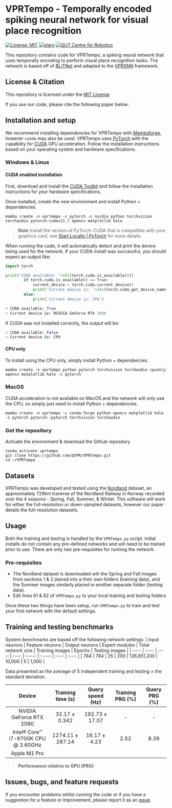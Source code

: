 # VPRTempo - Temporally encoded spiking neural network for visual place recognition
[![License: MIT](https://img.shields.io/badge/License-MIT-yellow.svg?style=flat-square)](https://creativecommons.org/licenses/by-nc-sa/4.0/)
[![stars](https://img.shields.io/github/stars/QVPR/VPRTempo.svg?style=flat-square)](https://github.com/QVPR/VPRTempo/stargazers)
[![QUT Centre for Robotics](https://img.shields.io/badge/collection-QUT%20Robotics-%23043d71?style=flat-square)](https://qcr.ai)

This repository contains code for VPRTempo, a spiking neural network that uses temporally encoding to perform visual place recognition tasks. The network is based off of [BLiTNet](https://arxiv.org/pdf/2208.01204.pdf) and adapted to the [VPRSNN](https://github.com/QVPR/VPRSNN) framework. 

## License & Citation
This repository is licensed under the [MIT License](./LICENSE)

If you use our code, please cite the following paper below:

## Installation and setup
We recommend installing dependencies for VPRTempo with [Mambaforge](https://mamba.readthedocs.io/en/latest/installation.html), however `conda` may also be used. VPRTempo uses [PyTorch](https://pytorch.org/) with the capability for [CUDA](https://developer.nvidia.com/cuda-toolkit) GPU acceleration. Follow the installation instructions based on your operating system and hardware specifications.

### Windows & Linux
#### CUDA enabled installation
First, download and install the [CUDA Toolkit](https://developer.nvidia.com/cuda-downloads) and follow the installation instructions for your hardware specifications.

Once installed, create the new environment and install Python + dependencies.

```console
mamba create -n vprtempo -c pytorch -c nvidia python torchvision torchaudio pytorch-cuda=11.7 opencv matplotlib halo
```
> **Note**
> Install the version of PyTorch-CUDA that is compatible with your graphics card, see [Start Locally | PyTorch](https://pytorch.org/get-started/locally/) for more details.

When running the code, it will automatically detect and print the device being used for the network. If your CUDA install was successful, you should expect an output like:

```python
import torch

print('CUDA available: '+str(torch.cuda.is_available()))
        if torch.cuda.is_available() == True:
            current_device = torch.cuda.current_device()
            print('Current device is: '+str(torch.cuda.get_device_name(current_device)))
        else:
            print('Current device is: CPU')

> CUDA available: True
> Current device is: NVIDIA GeForce RTX 2080
```
If CUDA was not installed correctly, the output will be:
```python
> CUDA available: False
> Current device is: CPU
```

#### CPU only
To install using the CPU only, simply install Python + dependencies.
```console
mamba create -n vprtempo python pytorch torchvision torchaudio cpuonly opencv matplotlib halo -c pytorch
```
### MacOS
CUDA acceleration is not available on MacOS and the network will only use the CPU, so simply just need to install Python + dependencies.
```console
mamba create -n vprtempo -c conda-forge python opencv matplotlib halo -c pytorch pytorch::pytorch torchvision torchaudio
```

### Get the repository
Activate the environment & download the Github repository
```console
conda activate vprtempo
git clone https://github.com/QVPR/VPRTempo.git
cd ~/VPRTempo
```

## Datasets
VPRTempo was developed and tested using the [Nordland](https://webdiis.unizar.es/~jmfacil/pr-nordland/#download-dataset) dataset, an approximately 729km traverse of the Nordland Railway in Norway recorded over the 4 seasons - Spring, Fall, Summer, & Winter. This software will work for either the full-resolution or down-sampled datasets, however our paper details the full-resolution datasets. 

## Usage
Both the training and testing is handled by the `VPRTempo.py` script. Initial installs do not contain any pre-defined networks and will need to be trained prior to use. There are only two pre-requisites for running the network.
### Pre-requisites
* The Nordland dataset is downloaded wih the Spring and Fall images from sections 1 & 2 placed into a their own folders (training data), and the Summer images similarly placed in another separate folder (testing data).
* Edit lines 61 & 62 of `VPRTempo.py` to your local training and testing folders

Once these two things have been setup, run `VPRTempo.py` to train and test your first network with the default settings.

## Training and testing benchmarks
System benchmarks are based off the following network settings:
| Input neurons | Feature neurons | Output neurons | Expert modules | Total network size | Training images | Epochs | Testing images |
|     :---:     |      :---:      |     :---:      |     :---:      |     :----:         |   :----:        | :---:  |    :---:       |
|      784      |      784        |       25       |      200       |      126,851,200   |   10,000        |   5    |    1,000       |

Data presented as the average of 5 independent training and testing ± the standard deviation. 

| Device | Training time (s) | Query speed (Hz) | Training PRG (%) | Query PRG (%)|
| :---:  |   :---:           |   :---:          |          :---:   |    :---:     |
|NVIDIA GeForce RTX 2080|32.17 ± 0.342|192.73 ± 17.07| - | - |
|Intel® Core™ i7-9700K CPU @ 3.60GHz|1274.11 ± 287.14|16.17 ± 4.23|2.52|8.39|
|Apple M1 Pro|
> **Performance relative to GPU (PRG)**

## Issues, bugs, and feature requests
If you encounter problems whilst running the code or if you have a suggestion for a feature or improvement, please report it as an [issue](https://github.com/QVPR/VPRTempo/issues).
